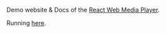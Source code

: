 Demo website & Docs of the [React Web Media Player](https://github.com/JohannC/React-Web-Media-Player).

Running [here](https://react-web-media-player.herokuapp.com).